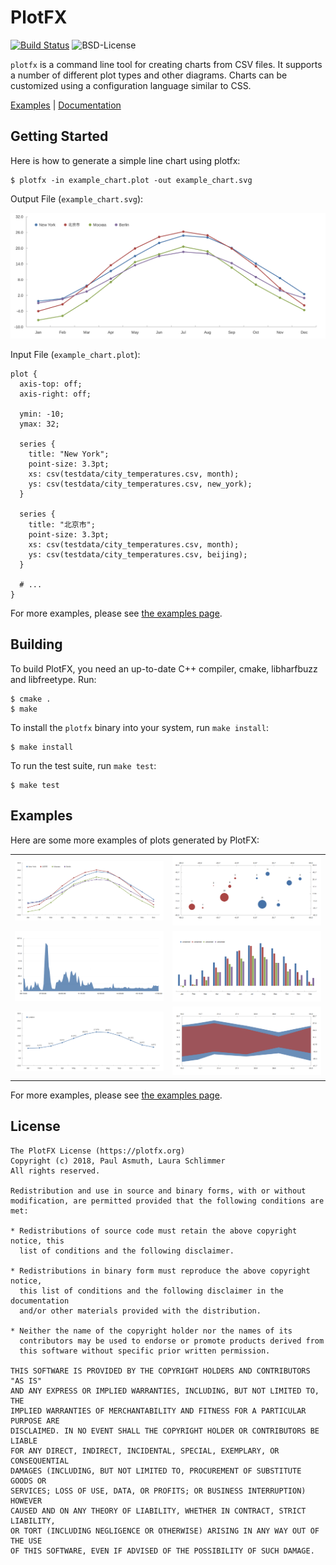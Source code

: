 PlotFX
======

[![Build Status](https://img.shields.io/travis/plotfx/plotfx/master.svg?style=flat-square)](http://travis-ci.org/plotfx/plotfx)
![BSD-License](https://img.shields.io/badge/license-BSD-blue.svg?style=flat-square)

`plotfx` is a command line tool for creating charts from CSV files. It supports a
number of different plot types and other diagrams. Charts can be customized
using a configuration language similar to CSS.

[Examples](https://github.com/plotfx/plotfx/tree/master/examples) |
[Documentation](https://plotfx.org/)


Getting Started
---------------

Here is how to generate a simple line chart using plotfx:

    $ plotfx -in example_chart.plot -out example_chart.svg

Output File (`example_chart.svg`):

[![A simple line chart](./examples/linecharts/lines_with_points.svg)](./examples/linecharts/lines_with_points.plot)

Input File (`example_chart.plot`):

    plot {
      axis-top: off;
      axis-right: off;

      ymin: -10;
      ymax: 32;

      series {
        title: "New York";
        point-size: 3.3pt;
        xs: csv(testdata/city_temperatures.csv, month);
        ys: csv(testdata/city_temperatures.csv, new_york);
      }

      series {
        title: "北京市";
        point-size: 3.3pt;
        xs: csv(testdata/city_temperatures.csv, month);
        ys: csv(testdata/city_temperatures.csv, beijing);
      }

      # ...
    }


For more examples, please see [the examples page](https://github.com/plotfx/plotfx/tree/master/examples).


Building
--------

To build PlotFX, you need an up-to-date C++ compiler, cmake, libharfbuzz and
libfreetype. Run:

    $ cmake .
    $ make

To install the `plotfx` binary into your system, run `make install`:

    $ make install

To run the test suite, run `make test`:

    $ make test


Examples
--------

Here are some more examples of plots generated by PlotFX:

<table>
  <tr>
    <td width="50%">
      <img src="./examples/linecharts/lines_with_points.svg">
    </td>
    <td width="50%">
      <img src="./examples/pointcharts/examples_pointchart_with_labels.png?raw=true">
    </td>
  </tr>
  <tr>
  </tr>
  <tr>
    <td width="50%">
      <img src="./examples/areacharts/examples_simple_area.png?raw=true">
    </td>
    <td width="50%">
      <img src="./examples/barcharts/examples_negative_values.png?raw=true">
    </td>
  </tr>
  <tr>
  </tr>
  <tr>
    <td width="50%">
      <img src="./examples/linecharts/lines_with_labels.svg">
    </td>
    <td width="50%">
      <img src="./examples/areacharts/examples_area_ranges.png?raw=true">
    </td>
  </tr>
</table>


For more examples, please see [the examples page](https://github.com/plotfx/plotfx/tree/master/examples).


License
-------

    The PlotFX License (https://plotfx.org)
    Copyright (c) 2018, Paul Asmuth, Laura Schlimmer
    All rights reserved.

    Redistribution and use in source and binary forms, with or without
    modification, are permitted provided that the following conditions are met:

    * Redistributions of source code must retain the above copyright notice, this
      list of conditions and the following disclaimer.

    * Redistributions in binary form must reproduce the above copyright notice,
      this list of conditions and the following disclaimer in the documentation
      and/or other materials provided with the distribution.

    * Neither the name of the copyright holder nor the names of its
      contributors may be used to endorse or promote products derived from
      this software without specific prior written permission.

    THIS SOFTWARE IS PROVIDED BY THE COPYRIGHT HOLDERS AND CONTRIBUTORS "AS IS"
    AND ANY EXPRESS OR IMPLIED WARRANTIES, INCLUDING, BUT NOT LIMITED TO, THE
    IMPLIED WARRANTIES OF MERCHANTABILITY AND FITNESS FOR A PARTICULAR PURPOSE ARE
    DISCLAIMED. IN NO EVENT SHALL THE COPYRIGHT HOLDER OR CONTRIBUTORS BE LIABLE
    FOR ANY DIRECT, INDIRECT, INCIDENTAL, SPECIAL, EXEMPLARY, OR CONSEQUENTIAL
    DAMAGES (INCLUDING, BUT NOT LIMITED TO, PROCUREMENT OF SUBSTITUTE GOODS OR
    SERVICES; LOSS OF USE, DATA, OR PROFITS; OR BUSINESS INTERRUPTION) HOWEVER
    CAUSED AND ON ANY THEORY OF LIABILITY, WHETHER IN CONTRACT, STRICT LIABILITY,
    OR TORT (INCLUDING NEGLIGENCE OR OTHERWISE) ARISING IN ANY WAY OUT OF THE USE
    OF THIS SOFTWARE, EVEN IF ADVISED OF THE POSSIBILITY OF SUCH DAMAGE.
